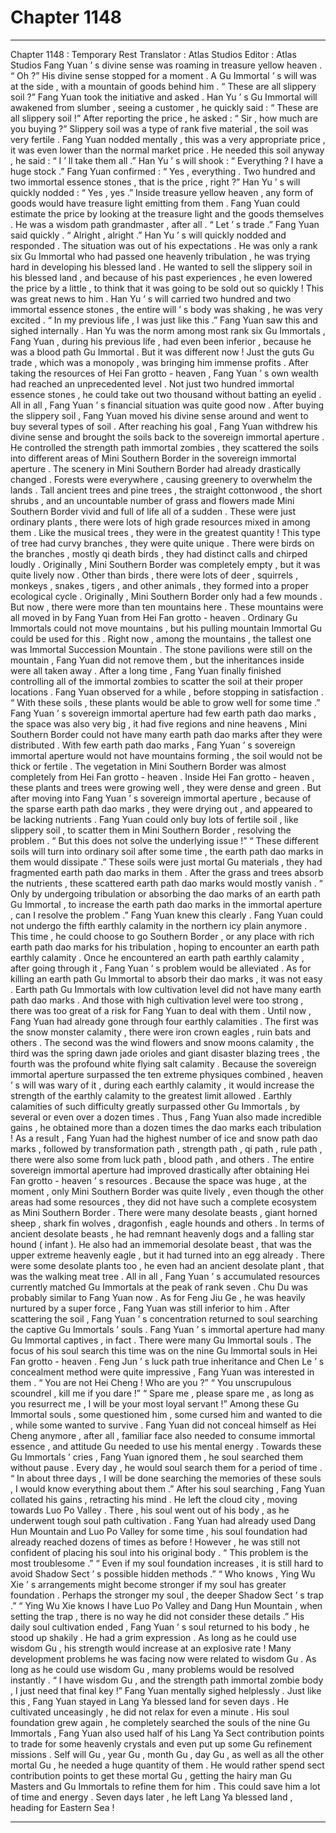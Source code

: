 
# Chapter 1148


---

Chapter 1148 : Temporary Rest
Translator :
Atlas Studios
Editor :
Atlas Studios
Fang Yuan ’ s divine sense was roaming in treasure yellow heaven .
“ Oh ?” His divine sense stopped for a moment .
A Gu Immortal ’ s will was at the side , with a mountain of goods behind him .
“ These are all slippery soil ?” Fang Yuan took the initiative and asked .
Han Yu ’ s Gu Immortal will awakened from slumber , seeing a customer , he quickly said : “ These are all slippery soil !”
After reporting the price , he asked : “ Sir , how much are you buying ?”
Slippery soil was a type of rank five material , the soil was very fertile .
Fang Yuan nodded mentally , this was a very appropriate price , it was even lower than the normal market price . He needed this soil anyway , he said : “ I ’ ll take them all .”
Han Yu ’ s will shook : “ Everything ? I have a huge stock .”
Fang Yuan confirmed : “ Yes , everything . Two hundred and two immortal essence stones , that is the price , right ?”
Han Yu ’ s will quickly nodded : “ Yes , yes .”
Inside treasure yellow heaven , any form of goods would have treasure light emitting from them .
Fang Yuan could estimate the price by looking at the treasure light and the goods themselves .
He was a wisdom path grandmaster , after all .
“ Let ’ s trade .” Fang Yuan said quickly .
“ Alright , alright .” Han Yu ’ s will quickly nodded and responded .
The situation was out of his expectations .
He was only a rank six Gu Immortal who had passed one heavenly tribulation , he was trying hard in developing his blessed land . He wanted to sell the slippery soil in his blessed land , and because of his past experiences , he even lowered the price by a little , to think that it was going to be sold out so quickly !
This was great news to him .
Han Yu ’ s will carried two hundred and two immortal essence stones , the entire will ’ s body was shaking , he was very excited .
“ In my previous life , I was just like this .” Fang Yuan saw this and sighed internally .
Han Yu was the norm among most rank six Gu Immortals , Fang Yuan , during his previous life , had even been inferior , because he was a blood path Gu Immortal .
But it was different now !
Just the guts Gu trade , which was a monopoly , was bringing him immense profits .
After taking the resources of Hei Fan grotto - heaven , Fang Yuan ’ s own wealth had reached an unprecedented level . Not just two hundred immortal essence stones , he could take out two thousand without batting an eyelid .
All in all , Fang Yuan ’ s financial situation was quite good now .
After buying the slippery soil , Fang Yuan moved his divine sense around and went to buy several types of soil .
After reaching his goal , Fang Yuan withdrew his divine sense and brought the soils back to the sovereign immortal aperture .
He controlled the strength path immortal zombies , they scattered the soils into different areas of Mini Southern Border in the sovereign immortal aperture .
The scenery in Mini Southern Border had already drastically changed .
Forests were everywhere , causing greenery to overwhelm the lands . Tall ancient trees and pine trees , the straight cottonwood , the short shrubs , and an uncountable number of grass and flowers made Mini Southern Border vivid and full of life all of a sudden .
These were just ordinary plants , there were lots of high grade resources mixed in among them .
Like the musical trees , they were in the greatest quantity !
This type of tree had curvy branches , they were quite unique . There were birds on the branches , mostly qi death birds , they had distinct calls and chirped loudly .
Originally , Mini Southern Border was completely empty , but it was quite lively now .
Other than birds , there were lots of deer , squirrels , monkeys , snakes , tigers , and other animals , they formed into a proper ecological cycle .
Originally , Mini Southern Border only had a few mounds .
But now , there were more than ten mountains here .
These mountains were all moved in by Fang Yuan from Hei Fan grotto - heaven .
Ordinary Gu Immortals could not move mountains , but his pulling mountain Immortal Gu could be used for this .
Right now , among the mountains , the tallest one was Immortal Succession Mountain .
The stone pavilions were still on the mountain , Fang Yuan did not remove them , but the inheritances inside were all taken away .
After a long time , Fang Yuan finally finished controlling all of the immortal zombies to scatter the soil at their proper locations .
Fang Yuan observed for a while , before stopping in satisfaction .
“ With these soils , these plants would be able to grow well for some time .”
Fang Yuan ’ s sovereign immortal aperture had few earth path dao marks , the space was also very big , it had five regions and nine heavens , Mini Southern Border could not have many earth path dao marks after they were distributed .
With few earth path dao marks , Fang Yuan ’ s sovereign immortal aperture would not have mountains forming , the soil would not be thick or fertile .
The vegetation in Mini Southern Border was almost completely from Hei Fan grotto - heaven .
Inside Hei Fan grotto - heaven , these plants and trees were growing well , they were dense and green .
But after moving into Fang Yuan ’ s sovereign immortal aperture , because of the sparse earth path dao marks , they were drying out , and appeared to be lacking nutrients .
Fang Yuan could only buy lots of fertile soil , like slippery soil , to scatter them in Mini Southern Border , resolving the problem .
“ But this does not solve the underlying issue !”
“ These different soils will turn into ordinary soil after some time , the earth path dao marks in them would dissipate .”
These soils were just mortal Gu materials , they had fragmented earth path dao marks in them . After the grass and trees absorb the nutrients , these scattered earth path dao marks would mostly vanish .
“ Only by undergoing tribulation or absorbing the dao marks of an earth path Gu Immortal , to increase the earth path dao marks in the immortal aperture , can I resolve the problem .” Fang Yuan knew this clearly .
Fang Yuan could not undergo the fifth earthly calamity in the northern icy plain anymore . This time , he could choose to go Southern Border , or any place with rich earth path dao marks for his tribulation , hoping to encounter an earth path earthly calamity .
Once he encountered an earth path earthly calamity , after going through it , Fang Yuan ’ s problem would be alleviated .
As for killing an earth path Gu Immortal to absorb their dao marks , it was not easy .
Earth path Gu Immortals with low cultivation level did not have many earth path dao marks . And those with high cultivation level were too strong , there was too great of a risk for Fang Yuan to deal with them .
Until now , Fang Yuan had already gone through four earthly calamities .
The first was the snow monster calamity , there were iron crown eagles , ruin bats and others . The second was the wind flowers and snow moons calamity , the third was the spring dawn jade orioles and giant disaster blazing trees , the fourth was the profound white flying salt calamity .
Because the sovereign immortal aperture surpassed the ten extreme physiques combined , heaven ’ s will was wary of it , during each earthly calamity , it would increase the strength of the earthly calamity to the greatest limit allowed .
Earthly calamities of such difficulty greatly surpassed other Gu Immortals , by several or even over a dozen times .
Thus , Fang Yuan also made incredible gains , he obtained more than a dozen times the dao marks each tribulation !
As a result , Fang Yuan had the highest number of ice and snow path dao marks , followed by transformation path , strength path , qi path , rule path , there were also some from luck path , blood path , and others .
The entire sovereign immortal aperture had improved drastically after obtaining Hei Fan grotto - heaven ’ s resources .
Because the space was huge , at the moment , only Mini Southern Border was quite lively , even though the other areas had some resources , they did not have such a complete ecosystem as Mini Southern Border .
There were many desolate beasts , giant horned sheep , shark fin wolves , dragonfish , eagle hounds and others . In terms of ancient desolate beasts , he had remnant heavenly dogs and a falling star hound ( infant ). He also had an immemorial desolate beast , that was the upper extreme heavenly eagle , but it had turned into an egg already .
There were some desolate plants too , he even had an ancient desolate plant , that was the walking meat tree .
All in all , Fang Yuan ’ s accumulated resources currently matched Gu Immortals at the peak of rank seven . Chu Du was probably similar to Fang Yuan now . As for Feng Jiu Ge , he was heavily nurtured by a super force , Fang Yuan was still inferior to him .
After scattering the soil , Fang Yuan ’ s concentration returned to soul searching the captive Gu Immortals ’ souls .
Fang Yuan ’ s immortal aperture had many Gu Immortal captives , in fact .
There were many Gu Immortal souls .
The focus of his soul search this time was on the nine Gu Immortal souls in Hei Fan grotto - heaven .
Feng Jun ’ s luck path true inheritance and Chen Le ’ s concealment method were quite impressive , Fang Yuan was interested in them .
“ You are not Hei Cheng ! Who are you ?”
“ You unscrupulous scoundrel , kill me if you dare !”
“ Spare me , please spare me , as long as you resurrect me , I will be your most loyal servant !”
Among these Gu Immortal souls , some questioned him , some cursed him and wanted to die , while some wanted to survive .
Fang Yuan did not conceal himself as Hei Cheng anymore , after all , familiar face also needed to consume immortal essence , and attitude Gu needed to use his mental energy .
Towards these Gu Immortals ’ cries , Fang Yuan ignored them , he soul searched them without pause .
Every day , he would soul search them for a period of time .
“ In about three days , I will be done searching the memories of these souls , I would know everything about them .”
After his soul searching , Fang Yuan collated his gains , retracting his mind .
He left the cloud city , moving towards Luo Po Valley .
There , his soul went out of his body , as he underwent tough soul path cultivation .
Fang Yuan had already used Dang Hun Mountain and Luo Po Valley for some time , his soul foundation had already reached dozens of times as before !
However , he was still not confident of placing his soul into his original body .
“ This problem is the most troublesome .”
“ Even if my soul foundation increases , it is still hard to avoid Shadow Sect ’ s possible hidden methods .”
“ Who knows , Ying Wu Xie ’ s arrangements might become stronger if my soul has greater foundation . Perhaps the stronger my soul , the deeper Shadow Sect ’ s trap .”
“ Ying Wu Xie knows I have Luo Po Valley and Dang Hun Mountain , when setting the trap , there is no way he did not consider these details .”
His daily soul cultivation ended , Fang Yuan ’ s soul returned to his body , he stood up shakily .
He had a grim expression .
As long as he could use wisdom Gu , his strength would increase at an explosive rate !
Many development problems he was facing now were related to wisdom Gu .
As long as he could use wisdom Gu , many problems would be resolved instantly .
“ I have wisdom Gu , and the strength path immortal zombie body , I just need that final key !” Fang Yuan mentally sighed helplessly .
Just like this , Fang Yuan stayed in Lang Ya blessed land for seven days .
He cultivated unceasingly , he did not relax for even a minute .
His soul foundation grew again , he completely searched the souls of the nine Gu Immortals , Fang Yuan also used half of his Lang Ya Sect contribution points to trade for some heavenly crystals and even put up some Gu refinement missions .
Self will Gu , year Gu , month Gu , day Gu , as well as all the other mortal Gu , he needed a huge quantity of them .
He would rather spend sect contribution points to get these mortal Gu , getting the hairy man Gu Masters and Gu Immortals to refine them for him . This could save him a lot of time and energy .
Seven days later , he left Lang Ya blessed land , heading for Eastern Sea !

---

